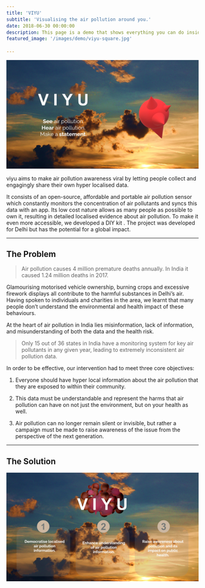 ```yaml
---
title: 'VIYU'
subtitle: 'Visualising the air pollution around you.'
date: 2018-06-30 00:00:00
description: This page is a demo that shows everything you can do inside portfolio and blog posts.
featured_image: '/images/demo/viyu-square.jpg'

---
```


![](\images\viyu\header.jpg)

viyu aims to make air pollution awareness viral by letting people collect and engagingly
share their own hyper localised data.

It consists of an open-source, affordable and portable air pollution sensor which constantly monitors the concentration of air pollutants and syncs this data with an app. Its low cost nature allows as many people as possible to own it, resulting in detailed localised evidence about air pollution. To make it even more accessible, we developed a DIY kit . The project was developed for Delhi but has the potential for a global impact.

---

## The Problem

> Air pollution causes 4 million premature deaths annually. In India it caused 1.24 million deaths in 2017. 



Glamourising motorised vehicle ownership, burning crops and excessive firework displays all contribute to the harmful substances in Delhi’s air. Having spoken to individuals and charities in the area, we learnt that many people don’t understand the environmental and health impact of these behaviours.



At the heart of air pollution in India lies misinformation, lack of information, and misunderstanding of both the data and the health risk.



> Only 15 out of 36 states in India have a monitoring system for key air pollutants in any given year, leading to extremely inconsistent air pollution data.



In order to be effective, our intervention had to meet three core objectives:

1. Everyone should have hyper local information about the air pollution that they are exposed to within their community.

2. This data must be understandable and represent the harms that air pollution can have on not just the environment, but on your health as well.

3. Air pollution can no longer remain silent or invisible, but rather a campaign must be made to raise awareness of the issue from the perspective of the next generation.

---

## The Solution

![](/images/viyu/objectives.jpg)